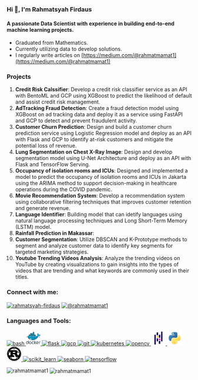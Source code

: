 ### Hi 👋, I'm Rahmatsyah Firdaus
#### A passionate Data Scientist with experience in building end-to-end machine learning projects.

* Graduated from Mathematics.
* Currently utilizing data to develop solutions.
* I regularly write articles on [https://medium.com/@rahmatmamat1](https://medium.com/@rahmatmamat1)

### Projects
1. **Credit Risk Calssifier**: Develop a credit risk classifier service as an API with BentoML and GCP using XGBoost to predict the likelihood of default and assist credit risk management.
2. **AdTracking Fraud Detection**: Create a fraud detection model using XGBoost on ad tracking data and deploy it as a service using FastAPI and GCP to detect and prevent fraudulent activity.
3. **Customer Churn Prediction**: Design and build a customer churn prediction service using Logistic Regression model and deploy as an API with Flask and GCP to identify at-risk customers and mitigate the potential loss of revenue.
4. **Lung Segmentation on Chest X-Ray Image**: Design and develop segmentation model using U-Net Architecture and deploy as an API with Flask and TensorFlow Serving.
5. **Occupancy of isolation rooms and ICUs**: Designed and implemented a model to predict the occupancy of isolation rooms and ICUs in Jakarta using the ARIMA method to support decision-making in healthcare operations during the COVID pandemic.
6. **Movie Recommendation System**: Develop a recommendation system using collaborative filtering techniques that improves customer retention and generate revenue.
7. **Language Identifier**: Building model that can idetify languages using natural language processing techniques and Long Short-Term Memory (LSTM) model.
8. **Rainfall Prediction in Makassar**: 
9. **Customer Segmentation**: Utilize DBSCAN and K-Prototype methods to segment and analyze customer data to identify key segments for targeted marketing strategies.
10. **Youtube Trending Videos Analysis**: Analyze the trending videos on YouTube by creating visualizations to gain insights into the types of videos that are trending and what keywords are commonly used in their titles.


<h3 align="left">Connect with me:</h3>
<p align="left">
<a href="https://linkedin.com/in/rahmatsyah-firdaus" target="blank"><img align="center" src="https://raw.githubusercontent.com/rahuldkjain/github-profile-readme-generator/master/src/images/icons/Social/linked-in-alt.svg" alt="rahmatsyah-firdaus" height="30" width="40" /></a>
<a href="https://medium.com/@rahmatmamat1" target="blank"><img align="center" src="https://raw.githubusercontent.com/rahuldkjain/github-profile-readme-generator/master/src/images/icons/Social/medium.svg" alt="@rahmatmamat1" height="30" width="40" /></a>
</p>

<h3 align="left">Languages and Tools:</h3>
<p align="left"> <a href="https://www.gnu.org/software/bash/" target="_blank" rel="noreferrer"> <img src="https://www.vectorlogo.zone/logos/gnu_bash/gnu_bash-icon.svg" alt="bash" width="40" height="40"/> </a> <a href="https://www.docker.com/" target="_blank" rel="noreferrer"> <img src="https://raw.githubusercontent.com/devicons/devicon/master/icons/docker/docker-original-wordmark.svg" alt="docker" width="40" height="40"/> </a> <a href="https://flask.palletsprojects.com/" target="_blank" rel="noreferrer"> <img src="https://www.vectorlogo.zone/logos/pocoo_flask/pocoo_flask-icon.svg" alt="flask" width="40" height="40"/> </a> <a href="https://cloud.google.com" target="_blank" rel="noreferrer"> <img src="https://www.vectorlogo.zone/logos/google_cloud/google_cloud-icon.svg" alt="gcp" width="40" height="40"/> </a> <a href="https://git-scm.com/" target="_blank" rel="noreferrer"> <img src="https://www.vectorlogo.zone/logos/git-scm/git-scm-icon.svg" alt="git" width="40" height="40"/> </a> <a href="https://kubernetes.io" target="_blank" rel="noreferrer"> <img src="https://www.vectorlogo.zone/logos/kubernetes/kubernetes-icon.svg" alt="kubernetes" width="40" height="40"/> </a> <a href="https://opencv.org/" target="_blank" rel="noreferrer"> <img src="https://www.vectorlogo.zone/logos/opencv/opencv-icon.svg" alt="opencv" width="40" height="40"/> </a> <a href="https://pandas.pydata.org/" target="_blank" rel="noreferrer"> <img src="https://raw.githubusercontent.com/devicons/devicon/2ae2a900d2f041da66e950e4d48052658d850630/icons/pandas/pandas-original.svg" alt="pandas" width="40" height="40"/> </a> <a href="https://www.python.org" target="_blank" rel="noreferrer"> <img src="https://raw.githubusercontent.com/devicons/devicon/master/icons/python/python-original.svg" alt="python" width="40" height="40"/> </a> <a href="https://www.rust-lang.org" target="_blank" rel="noreferrer"> <img src="https://raw.githubusercontent.com/devicons/devicon/master/icons/rust/rust-plain.svg" alt="rust" width="40" height="40"/> </a> <a href="https://scikit-learn.org/" target="_blank" rel="noreferrer"> <img src="https://upload.wikimedia.org/wikipedia/commons/0/05/Scikit_learn_logo_small.svg" alt="scikit_learn" width="40" height="40"/> </a> <a href="https://seaborn.pydata.org/" target="_blank" rel="noreferrer"> <img src="https://seaborn.pydata.org/_images/logo-mark-lightbg.svg" alt="seaborn" width="40" height="40"/> </a> <a href="https://www.tensorflow.org" target="_blank" rel="noreferrer"> <img src="https://www.vectorlogo.zone/logos/tensorflow/tensorflow-icon.svg" alt="tensorflow" width="40" height="40"/> </a> </p>

<p><img align="left" src="https://github-readme-stats.vercel.app/api/top-langs?username=rahmatmamat1&show_icons=true&locale=en&layout=compact" alt="rahmatmamat1" /></p>

<p>&nbsp;<img align="center" src="https://github-readme-stats.vercel.app/api?username=rahmatmamat1&show_icons=true&locale=en" alt="rahmatmamat1" /></p>

